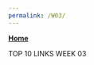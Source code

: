 ```yaml
---
permalink: /W03/
---
```

[**Home**](https://muhammadhafizmm.github.io/os211/)

TOP 10 LINKS WEEK 03
